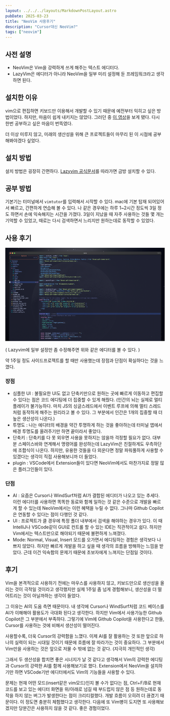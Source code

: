 ```yaml
---
layout: ../../../layouts/MarkdownPostLayout.astro
pubDate: 2025-03-23
title: "NeoVim 사용후기"
description: "Cursor대신 NeoVim?"
tags: ["neovim"]
---
```


## **사전 설명**

- NeoVim은 Vim을 강력하게 쓰게 해주는 텍스트 에디터다.
- LazyVim은 에디터가 아니라 NeoVim을 일부 미리 설정해 둔 프레임워크라고 생각하면 된다.

## 설치한 이유

vim으로 편집하면 키보드만 이용해서 개발할 수 있기 때문에 예전부터 익히고 싶은 방법이었다. 하지만, 마음이 쉽게 내키지는 않았다. 그러던 중 [이 영상](https://www.youtube.com/watch?v=fFHlfbKVi30&t=559s)을 보게 됐다. 다시 한번 공부하고 싶은 마음이 번뜩였다.

더 이상 미루지 않고, 미래의 생산성을 위해 큰 프로젝트들이 마무리 된 이 시점에 공부해봐야겠다 싶었다.

## 설치 방법

설치 방법은 굉장히 간편하다. [Lazyvim 공식문서](https://www.lazyvim.org/installation)를 따라가면 금방 설치할 수 있다.

## 공부 방법

기본기는 터미널에서 `vimtutor`를 입력해서 시작할 수 있다. mac에 기본 탑재 되어있어서 빠르고, 간편하게 연습해 볼 수 있다. 나 같은 경우에는 하루 1~2시간 정도씩 3일 정도 하면서 손에 익숙해지는 시간을 가졌다. 3일이 지났을 때 자주 사용하는 것들 몇 개는 기억할 수 있었고, 때로는 다시 검색하면서 느리지만 원하는데로 동작할 수 있었다.

## 사용 후기

![image.png](../images/neovim.png)

( Lazyvim에 일부 설정만 좀 수정해주면 위와 같은 에디터를 볼 수 있다. )

약 1주일 정도 사이드프로젝트를 할 때만 사용했는데 장점과 단점이 확실하다는 것을 느꼈다.

### 장점

- 심플한 UI : 불필요한 UI도 없고 단축키만으로 원하는 곳에 빠르게 이동하고 편집할 수 있다는 점은 코드 에디팅에 더 집중할 수 있게 해줬다. (인간의 뇌는 실제로 멀티플레이가 불가능하다. 마치 JS의 싱글스레드에서 이벤트 루프에 의해 멀티 스레드처럼 동작하게 해주는 원리라고 볼 수 있다. 그 부분에서 인간은 1개의 집중할 때 더 높은 생산성이 나온다.)
- 투명도 : 나는 에디터의 배경을 약간 투명하게 하는 것을 좋아하는데 터미널 앱에서 배경 투명도를 올려주기만 하면 끝이라서 좋았다.
- 단축키 : 단축키를 다 못 외우면 사용을 못하지는 않을까 걱정할 필요가 없다. 대부분 스페이스바와 연계해서 명령어를 완성하는데 LazyVim은 친절하게도 우측하단에 조합식이 나온다. 하지만, 유용한 것들을 다 외운다면 정말 파워풀하게 사용할 수 있겠다는 생각이 직접 사용해보니까 더 들었다.
- plugin : VSCode에서 Extension들이 있다면 NeoVim에서도 마찬가지로 정말 많은 플러그인들이 있다.

### 단점

- AI : 요즘은 Cursor나 WindSurf처럼 AI가 결합된 에디터가 나오고 있는 추세다. 이런 에디터를 사용하면 똑똑한 동료와 함께 일하는 것 같은 수준으로 개발을 빠르게 할 수 있는데 NeoVim에서는 이런 혜택을 누릴 수 없다. 그나마 Github Copilot은 연동할 수 있다는 점이 다행인 것 같다.
- UI : 프로젝트가 클 경우에 특정 폴더 내부에서 검색을 해야하는 경우가 있다. 이 때 IntelliJ나 VSCode같이 GUI로 컨트롤 할 수 있는 IDE는 직관적이고 쉽다. 하지만 Vim에서는 텍스트만으로 해야되기 때문에 불편하게 느껴졌다.
- Mode: Normal, Visual, Insert 모드를 오가면서 에디팅하는 경험은 생각보다 나쁘지 않았다. 하지만 빠르게 개발을 하고 싶을 때 생각의 흐름을 방해하는 느낌을 받았다. 근데 이건 익숙함의 문제기 때문에 초보자에게 느껴지는 단점일 것이다.

## 후기

Vim을 본격적으로 사용하기 전에는 마우스를 사용하지 않고, 키보드만으로 생산성을 올리는 것이 극적일 것이라고 생각했지만 실제 1주일 좀 넘게 경험해보니, 생산성을 더 떨어트리는 것이 아닐까하는 생각이 들었다.

그 이유는 AI의 도움 측면 때문이다. 내 생각에 Cursor나 WindSurf처럼 코드 베이스를 AI가 이해해야 활용도가 극대화 된다고 생각한다. 하지만 Vim에서 사용가능한 Github Copilot은 그 부분에서 부족하다. 그렇기에 Vim에 Github Copilot을 사용한다고 한들, Cursor를 사용하는 것에 비해서 생산성이 떨어진다.

사용할수록, 더욱 Cursor의 강력함을 느꼈다. 이제 AI를 잘 활용하는 것 또한 앞으로 하나의 실력이 되는 시대일 것이기 때문에 흐름에 잘 따라가는 것이 중요하다. 그 부분에서 Vim만을 사용하는 것은 앞으로 저물 수 밖에 없는 것 같다. (지극히 개인적인 생각)

그래서 두 생산성을 합치면 좋은 시너지가 날 것 같다고 생각해서 Vim의 강력한 에디팅과 Cursor의 강력한 AI를 함께 사용해보기로 했다. Extension에서 NeoVim을 설치하기만 하면 VSCode기반 에디터에서도 Vim의 기능들을 사용할 수 있다. 

문제는 현재 어떤 모드(insert같은 vim모드)인지 볼 수가 없다는 점, Ctrl+F/B로 현재 코드를 보고 있는 에디터 화면을 위/아래로 넘길 때 부드럽지 않은 점 등 원하는데로 동작을 하지 않는 버그가 발생한다는 점이 크리티컬했다. 개발 흐름이 오히려 더 끊겼기 때문이다. 이 정도면 충분히 체험했다고 생각한다. 다음에 또 Vim병이 도지면 또 사용해보겠지만 당분간은 사용하지 않을 것 같다. 좋은 경험이었다.